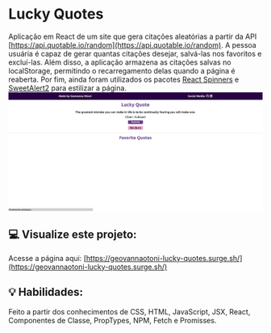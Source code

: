 # Lucky Quotes
Aplicação em React de um site que gera citações aleatórias a partir da API [https://api.quotable.io/random](https://api.quotable.io/random). A pessoa usuária é capaz de gerar quantas citações desejar, salvá-las nos favoritos e excluí-las. Além disso, a aplicação armazena as citações salvas no localStorage, permitindo o recarregamento delas quando a página é reaberta. Por fim, ainda foram utilizados os pacotes [React Spinners](https://www.npmjs.com/package/react-spinners) e [SweetAlert2](https://sweetalert2.github.io/#download) para estilizar a página.
<img src="./quotes.gif">

## :computer: Visualize este projeto:
Acesse a página aqui:
[https://geovannaotoni-lucky-quotes.surge.sh/](https://geovannaotoni-lucky-quotes.surge.sh/)

## :bulb: Habilidades:
Feito a partir dos conhecimentos de CSS, HTML, JavaScript, JSX, React, Componentes de Classe, PropTypes, NPM, Fetch e Promisses.
